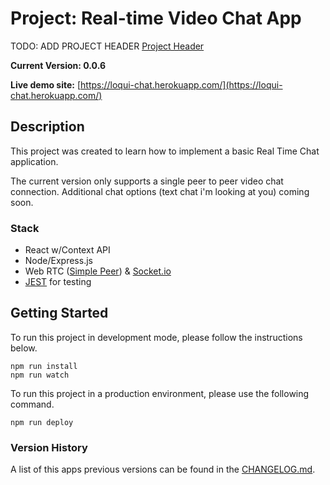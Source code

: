 # Project: Real-time Video Chat App

TODO: ADD PROJECT HEADER [Project Header](#)

**Current Version: 0.0.6**

**Live demo site:**
[https://loqui-chat.herokuapp.com/](https://loqui-chat.herokuapp.com/)

## Description

This project was created to learn how to implement a basic Real Time Chat
application.

The current version only supports a single peer to peer video chat connection.
Additional chat options (text chat i'm looking at you) coming soon.

### Stack

- React w/Context API
- Node/Express.js
- Web RTC ([Simple Peer](https://www.npmjs.com/package/simple-peer)) &
  [Socket.io](https://socket.io/)
- [JEST](https://jestjs.io/docs/getting-started) for testing

## Getting Started

To run this project in development mode, please follow the instructions below.

```
npm run install
npm run watch
```

To run this project in a production environment, please use the following
command.

```
npm run deploy
```

### Version History

A list of this apps previous versions can be found in the
[CHANGELOG.md](/CHANGELOG.md).
